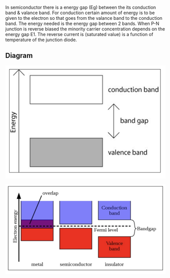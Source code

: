 In semiconductor there is a energy gap (Eg) between the its conduction band & valance band. For conduction certain amount of energy is to be given to the electron so that goes from the valance band to the conduction band. The energy needed is the energy gap between 2 bands. When P-N junction is reverse biased the minority carrier concentration depends on the energy gap E1. The reverse current is (saturated value) is a function of temperature of the junction diode.


## Diagram

![diagram1](./images/diagram1.png)

![diagram2](./images/diagram2.png)

<script type="text/javascript" id="MathJax-script" async src="https://cdn.jsdelivr.net/npm/mathjax@3/es5/tex-mml-chtml.js"> </script>